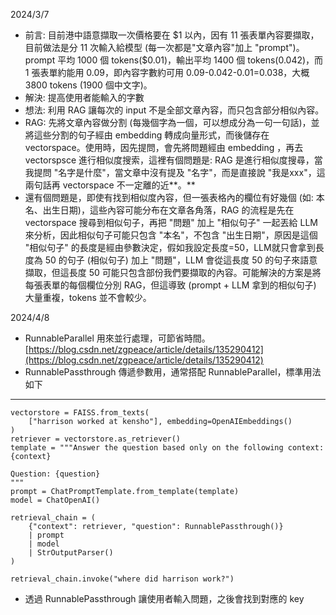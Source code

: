 2024/3/7

* 前言: 目前港中語意擷取一次價格要在 $1 以內，因有 11 張表單內容要擷取，目前做法是分 11 次輸入給模型 (每一次都是"文章內容"加上 "prompt")。prompt 平均 1000 個 tokens($0.01)，輸出平均 1400 個 tokens(0.042)，而 1 張表單約能用 0.09，即內容字數約可用 0.09-0.042-0.01=0.038，大概 3800 tokens (1900 個中文字)。
* 解決: 提高使用者能輸入的字數
* 想法: 利用 RAG 讓每次的 input 不是全部文章內容，而只包含部分相似內容。
* RAG: 先將文章內容做分割 (每幾個字為一個，可以想成分為一句一句話)，並將這些分割的句子經由 embedding 轉成向量形式，而後儲存在 vectorspace。使用時，因先提問，會先將問題經由 embedding ，再去 vectorspsce 進行相似度搜索，這裡有個問題是: RAG 是進行相似度搜尋，當我提問 "名字是什麼"，當文章中沒有提及 "名字"，而是直接說 "我是xxx"，這兩句話再 vectorspace 不一定離的近**。**
* 還有個問題是，即使有找到相似度內容，但一張表格內的欄位有好幾個 (如: 本名、出生日期)，這些內容可能分布在文章各角落，RAG 的流程是先在 vectorspace 搜尋到相似句子，再把 "問題" 加上 "相似句子" 一起丟給 LLM 來分析，因此相似句子可能只包含 "本名"，不包含 "出生日期"，原因是這個 "相似句子" 的長度是經由參數決定，假如我設定長度=50，LLM就只會拿到長度為 50 的句子 (相似句子) 加上 "問題"，LLM 會從這長度 50 的句子來語意擷取，但這長度 50 可能只包含部份我們要擷取的內容。可能解決的方案是將每張表單的每個欄位分別 RAG，但這導致 (prompt + LLM 拿到的相似句子) 大量重複，tokens 並不會較少。

2024/4/8

* RunnableParallel 用來並行處理，可節省時間。[https://blog.csdn.net/zgpeace/article/details/135290412](https://blog.csdn.net/zgpeace/article/details/135290412)
* RunnablePassthrough 傳遞參數用，通常搭配 RunnableParallel，標準用法如下

---

```
vectorstore = FAISS.from_texts(
    ["harrison worked at kensho"], embedding=OpenAIEmbeddings()
)
retriever = vectorstore.as_retriever()
template = """Answer the question based only on the following context:
{context}

Question: {question}
"""
prompt = ChatPromptTemplate.from_template(template)
model = ChatOpenAI()

retrieval_chain = (
    {"context": retriever, "question": RunnablePassthrough()}
    | prompt
    | model
    | StrOutputParser()
)

retrieval_chain.invoke("where did harrison work?")

```

* 透過 RunnablePassthrough 讓使用者輸入問題，之後會找到對應的 key
